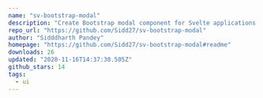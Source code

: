 ```yaml
---
name: "sv-bootstrap-modal"
description: "Create Bootstrap modal component for Svelte applications."
repo_url: "https://github.com/Sidd27/sv-bootstrap-modal"
author: "Sidddharth Pandey"
homepage: "https://github.com/Sidd27/sv-bootstrap-modal#readme"
downloads: 26
updated: "2020-11-16T14:37:30.505Z"
github_stars: 14
tags: 
  - ui
---
```

